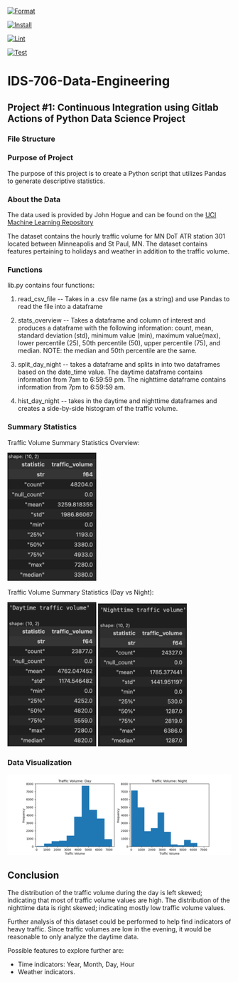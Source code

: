 [![Format](https://github.com/nogibjj/Alex_Ackerman_IDS706_Individual_Project_1/actions/workflows/format.yml/badge.svg)](https://github.com/nogibjj/Alex_Ackerman_IDS706_Individual_Project_1/actions/workflows/format.yml)

[![Install](https://github.com/nogibjj/Alex_Ackerman_IDS706_Individual_Project_1/actions/workflows/install.yml/badge.svg)](https://github.com/nogibjj/Alex_Ackerman_IDS706_Individual_Project_1/actions/workflows/install.yml)

[![Lint](https://github.com/nogibjj/Alex_Ackerman_IDS706_Individual_Project_1/actions/workflows/lint.yml/badge.svg)](https://github.com/nogibjj/Alex_Ackerman_IDS706_Individual_Project_1/actions/workflows/lint.yml)

[![Test](https://github.com/nogibjj/Alex_Ackerman_IDS706_Individual_Project_1/actions/workflows/test.yml/badge.svg)](https://github.com/nogibjj/Alex_Ackerman_IDS706_Individual_Project_1/actions/workflows/test.yml)

# IDS-706-Data-Engineering

## Project #1: Continuous Integration using Gitlab Actions of Python Data Science Project

### File Structure

### Purpose of Project
The purpose of this project is to create a Python script that utilizes Pandas to generate descriptive statistics.

### About the Data
The data used is provided by John Hogue and can be found on the [UCI Machine Learning Repository](https://archive.ics.uci.edu/dataset/492/metro+interstate+traffic+volume)

The dataset contains the hourly traffic volume for MN DoT ATR station 301 located between Minneapolis and St Paul, MN. The dataset contains features pertaining to holidays and weather in addition to the traffic volume. 

### Functions
lib.py contains four functions:
1. read_csv_file -- Takes in a .csv file name (as a string) and use Pandas to read the file into a dataframe

2. stats_overview -- Takes a dataframe and column of interest and produces a dataframe with the following information: count, mean, standard deviation (std), minimum value (min), maximum value(max), lower percentile (25), 50th percentile (50), upper percentile (75), and median. NOTE: the median and 50th percentile are the same.

3. split_day_night -- takes a dataframe and splits in into two dataframes based on the date_time value. The daytime dataframe contains information from 7am to 6:59:59 pm. The nighttime dataframe contains information from 7pm to 6:59:59 am.

4. hist_day_night -- takes in the daytime and nighttime dataframes and creates a side-by-side histogram of the traffic volume.

### Summary Statistics

Traffic Volume Summary Statistics Overview:

<img src="image-2.png" alt="alt text" width="200">
<!-- ![alt text](image.png){: width="200"} -->


Traffic Volume Summary Statistics (Day vs Night):

<img src="image.png" alt="alt text" width="200">

<img src="image-1.png" alt="alt text" width="200">
<!-- ![alt text](image-1.png){: width="200"}  
![alt text](image-2.png){: width="200"} -->

### Data Visualization

![alt text](Figure/main_figure.png)

## Conclusion

The distribution of the traffic volume during the day is left skewed; indicating that most of traffic volume values are high. The distribution of the nighttime data is right skewed; indicating mostly low traffic volume values. 

Further analysis of this dataset could be performed to help find indicators of heavy traffic. Since traffic volumes are low in the evening, it would be reasonable to only analyze the daytime data.

Possible features to explore further are:
- Time indicators: Year, Month, Day, Hour
- Weather indicators.


  
